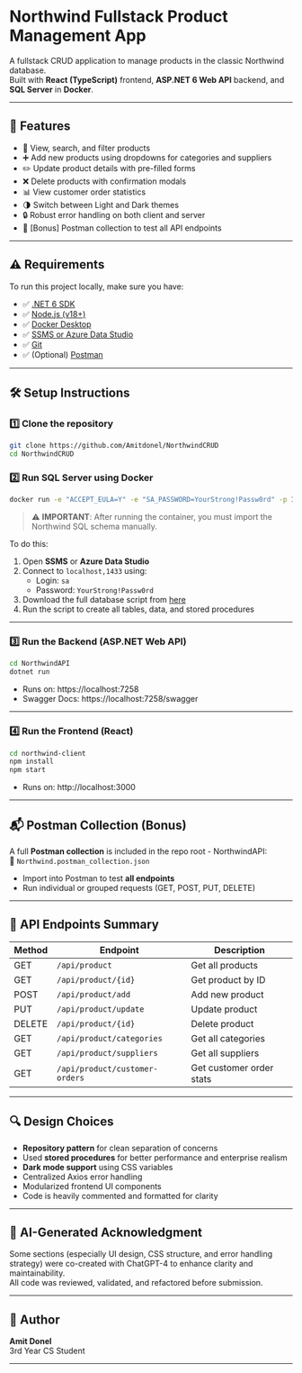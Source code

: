 # Northwind Fullstack Product Management App

A fullstack CRUD application to manage products in the classic Northwind database.  
Built with **React (TypeScript)** frontend, **ASP.NET 6 Web API** backend, and **SQL Server** in **Docker**.

---

## 🚀 Features

- 🧾 View, search, and filter products
- ➕ Add new products using dropdowns for categories and suppliers
- ✏️ Update product details with pre-filled forms
- ❌ Delete products with confirmation modals
- 📊 View customer order statistics
- 🌗 Switch between Light and Dark themes
- 🔒 Robust error handling on both client and server
- 🧪 [Bonus] Postman collection to test all API endpoints

---

## ⚠️ Requirements

To run this project locally, make sure you have:

- ✅ [.NET 6 SDK](https://dotnet.microsoft.com/en-us/download/dotnet/6.0)
- ✅ [Node.js (v18+)](https://nodejs.org/)
- ✅ [Docker Desktop](https://www.docker.com/products/docker-desktop)
- ✅ [SSMS or Azure Data Studio](https://learn.microsoft.com/en-us/sql/ssms/download-sql-server-management-studio-ssms)
- ✅ [Git](https://git-scm.com/)
- ✅ (Optional) [Postman](https://www.postman.com/downloads/)

---

## 🛠️ Setup Instructions

### 1️⃣ Clone the repository

```bash
git clone https://github.com/Amitdonel/NorthwindCRUD
cd NorthwindCRUD
```

### 2️⃣ Run SQL Server using Docker

```bash
docker run -e "ACCEPT_EULA=Y" -e "SA_PASSWORD=YourStrong!Passw0rd" -p 1433:1433 --name sql_server_northwind -d mcr.microsoft.com/mssql/server:2019-latest
```

> ⚠️ **IMPORTANT**: After running the container, you must import the Northwind SQL schema manually.

To do this:
1. Open **SSMS** or **Azure Data Studio**
2. Connect to `localhost,1433` using:
   - Login: `sa`
   - Password: `YourStrong!Passw0rd`
3. Download the full database script from [here](https://en.wikiversity.org/wiki/Northwind_Database)
4. Run the script to create all tables, data, and stored procedures

---

### 3️⃣ Run the Backend (ASP.NET Web API)

```bash
cd NorthwindAPI
dotnet run
```

- Runs on: https://localhost:7258
- Swagger Docs: https://localhost:7258/swagger

---

### 4️⃣ Run the Frontend (React)

```bash
cd northwind-client
npm install
npm start
```

- Runs on: http://localhost:3000

---

## 📬 Postman Collection (Bonus)

A full **Postman collection** is included in the repo root - NorthwindAPI:  
📁 `Northwind.postman_collection.json`

- Import into Postman to test **all endpoints**
- Run individual or grouped requests (GET, POST, PUT, DELETE)

---

## 📌 API Endpoints Summary

| Method | Endpoint                         | Description              |
|--------|----------------------------------|--------------------------|
| GET    | `/api/product`                   | Get all products         |
| GET    | `/api/product/{id}`              | Get product by ID        |
| POST   | `/api/product/add`               | Add new product          |
| PUT    | `/api/product/update`            | Update product           |
| DELETE | `/api/product/{id}`              | Delete product           |
| GET    | `/api/product/categories`        | Get all categories       |
| GET    | `/api/product/suppliers`         | Get all suppliers        |
| GET    | `/api/product/customer-orders`   | Get customer order stats |

---

## 🔍 Design Choices

- **Repository pattern** for clean separation of concerns
- Used **stored procedures** for better performance and enterprise realism
- **Dark mode support** using CSS variables
- Centralized Axios error handling
- Modularized frontend UI components
- Code is heavily commented and formatted for clarity

---

## 🧠 AI-Generated Acknowledgment

Some sections (especially UI design, CSS structure, and error handling strategy) were co-created with ChatGPT-4 to enhance clarity and maintainability.  
All code was reviewed, validated, and refactored before submission.

---

## 🙋 Author

**Amit Donel**  
3rd Year CS Student 

---
